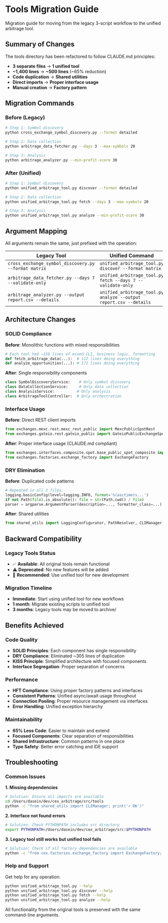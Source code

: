 # Tools Migration Guide

Migration guide for moving from the legacy 3-script workflow to the unified arbitrage tool.

## Summary of Changes

The tools directory has been refactored to follow CLAUDE.md principles:

- **3 separate files** → **1 unified tool** 
- **~1,400 lines** → **~500 lines** (~65% reduction)
- **Code duplication** → **Shared utilities**
- **Direct imports** → **Proper interface usage**
- **Manual creation** → **Factory pattern**

## Migration Commands

### Before (Legacy)
```bash
# Step 1: Symbol discovery
python cross_exchange_symbol_discovery.py --format detailed

# Step 2: Data collection  
python arbitrage_data_fetcher.py --days 3 --max-symbols 20

# Step 3: Analysis
python arbitrage_analyzer.py --min-profit-score 30
```

### After (Unified)
```bash
# Step 1: Symbol discovery
python unified_arbitrage_tool.py discover --format detailed

# Step 2: Data collection
python unified_arbitrage_tool.py fetch --days 3 --max-symbols 20

# Step 3: Analysis  
python unified_arbitrage_tool.py analyze --min-profit-score 30
```

## Argument Mapping

All arguments remain the same, just prefixed with the operation:

| Legacy Tool | Unified Command |
|-------------|----------------|
| `cross_exchange_symbol_discovery.py --format matrix` | `unified_arbitrage_tool.py discover --format matrix` |
| `arbitrage_data_fetcher.py --days 7 --validate-only` | `unified_arbitrage_tool.py fetch --days 7 --validate-only` |
| `arbitrage_analyzer.py --output report.csv --details` | `unified_arbitrage_tool.py analyze --output report.csv --details` |

## Architecture Changes

### SOLID Compliance

**Before**: Monolithic functions with mixed responsibilities
```python
# Each tool had ~150 lines of mixed CLI, business logic, formatting
def fetch_arbitrage_data(...):  # 112 lines doing everything
def analyze_opportunities(...): # 172 lines doing everything  
```

**After**: Single responsibility components
```python
class SymbolDiscoveryService:    # Only symbol discovery
class DataCollectionService:     # Only data collection  
class AnalysisService:          # Only analysis
class ArbitrageToolController:  # Only orchestration
```

### Interface Usage

**Before**: Direct REST client imports

```python
from exchanges.mexc.rest.mexc_rest_public import MexcPublicSpotRest
from exchanges.gateio.rest.gateio_public import GateioPublicExchangeSpotRest
```

**After**: Proper interface usage (CLAUDE.md compliant)

```python
from exchanges.interfaces.composite.spot.base_public_spot_composite import CompositePublicExchange
from exchanges.factories.exchange_factory import ExchangeFactory
```

### DRY Elimination

**Before**: Duplicated code patterns
```python
# Repeated in all 3 files:
logging.basicConfig(level=logging.INFO, format='%(asctime)s...')
if not Path(file).is_absolute(): file = str(Path.cwd() / file)
parser = argparse.ArgumentParser(description=..., formatter_class=...)
```

**After**: Shared utilities
```python
from shared_utils import LoggingConfigurator, PathResolver, CLIManager
```

## Backward Compatibility

### Legacy Tools Status
- ✅ **Available**: All original tools remain functional
- ⚠️ **Deprecated**: No new features will be added
- 🎯 **Recommended**: Use unified tool for new development

### Migration Timeline
- **Immediate**: Start using unified tool for new workflows
- **1 month**: Migrate existing scripts to unified tool
- **3 months**: Legacy tools may be moved to archive/

## Benefits Achieved

### Code Quality
- **SOLID Principles**: Each component has single responsibility
- **DRY Compliance**: Eliminated ~305 lines of duplication
- **KISS Principle**: Simplified architecture with focused components
- **Interface Segregation**: Proper separation of concerns

### Performance
- **HFT Compliance**: Using proper factory patterns and interfaces  
- **Consistent Patterns**: Unified async/await usage throughout
- **Connection Pooling**: Proper resource management via interfaces
- **Error Handling**: Unified exception hierarchy

### Maintainability  
- **65% Less Code**: Easier to maintain and extend
- **Focused Components**: Clear separation of responsibilities
- **Shared Infrastructure**: Common patterns in one place
- **Type Safety**: Better error catching and IDE support

## Troubleshooting

### Common Issues

**1. Missing dependencies**
```bash
# Solution: Ensure all imports are available
cd /Users/dasein/dev/cex_arbitrage/src/tools
python -c "from shared_utils import CLIManager; print('✓ OK')"
```

**2. Interface not found errors**
```bash
# Solution: Check PYTHONPATH includes src directory
export PYTHONPATH=/Users/dasein/dev/cex_arbitrage/src:$PYTHONPATH
```

**3. Legacy tool still works but unified tool fails**
```bash
# Solution: Check if all factory dependencies are available  
python -c "from cex.factories.exchange_factory import ExchangeFactory; print('✓ OK')"
```

### Help and Support

Get help for any operation:
```bash
python unified_arbitrage_tool.py --help
python unified_arbitrage_tool.py discover --help
python unified_arbitrage_tool.py fetch --help
python unified_arbitrage_tool.py analyze --help
```

All functionality from the original tools is preserved with the same command-line arguments.